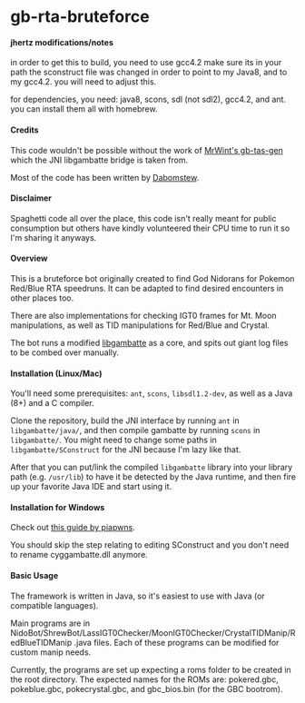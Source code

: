 gb-rta-bruteforce
==========

#### jhertz modifications/notes

in order to get this to build, you need to use gcc4.2
make sure its in your path
the sconstruct file was changed in order to point to my Java8, and to my gcc4.2. you will need to adjust this.

for dependencies, you need: java8, scons, sdl (not sdl2), gcc4.2, and ant. you can install them all with homebrew. 

#### Credits

This code wouldn't be possible without the work of [MrWint's gb-tas-gen](https://github.com/mrwint/gb-tas-gen) which the JNI libgambatte bridge is taken from.

Most of the code has been written by [Dabomstew](https://github.com/Dabomstew/gb-rta-bruteforce).

#### Disclaimer

Spaghetti code all over the place, this code isn't really meant for public consumption but others have kindly volunteered their CPU time to run it so I'm sharing it anyways.

#### Overview

This is a bruteforce bot originally created to find God Nidorans for Pokemon Red/Blue RTA speedruns. It can be adapted to find desired encounters in other places too.

There are also implementations for checking IGT0 frames for Mt. Moon manipulations, as well as TID manipulations for Red/Blue and Crystal.

The bot runs a modified [libgambatte](https://github.com/sinamas/gambatte) as a core, and spits out giant log files to be combed over manually.

#### Installation (Linux/Mac)

You'll need some prerequisites: `ant`, `scons`, `libsdl1.2-dev`, as well as a Java (8+) and a C compiler.

Clone the repository, build the JNI interface by running `ant` in `libgambatte/java/`, and then compile gambatte by running `scons` in `libgambatte/`. You might need to change some paths in `libgambatte/SConstruct` for the JNI because I'm lazy like that.

After that you can put/link the compiled `libgambatte` library into your library path (e.g. `/usr/lib`) to have it be detected by the Java runtime, and then fire up your favorite Java IDE and start using it.

#### Installation for Windows

Check out [this guide by piapwns](http://pastebin.com/iexyJ2Q7).

You should skip the step relating to editing SConstruct and you don't need to rename cyggambatte.dll anymore.

#### Basic Usage

The framework is written in Java, so it's easiest to use with Java (or compatible languages).

Main programs are in NidoBot/ShrewBot/LassIGT0Checker/MoonIGT0Checker/CrystalTIDManip/RedBlueTIDManip .java files. Each of these programs can be modified for custom manip needs.

Currently, the programs are set up expecting a roms folder to be created in the root directory. The expected names for the ROMs are: pokered.gbc, pokeblue.gbc, pokecrystal.gbc, and gbc_bios.bin (for the GBC bootrom).
